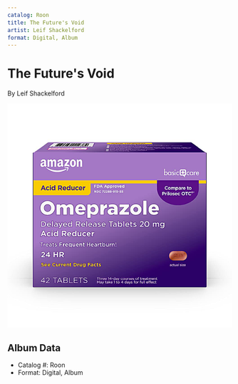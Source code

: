 ```yaml
---
catalog: Roon
title: The Future's Void
artist: Leif Shackelford
format: Digital, Album
---
```


# The Future's Void

By Leif Shackelford

![](../../assets/albumcovers/Leif_Shackelford-The_Futures_Void.png)

## Album Data

- Catalog #: Roon
- Format: Digital, Album

